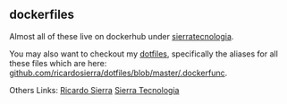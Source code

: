 ## dockerfiles

Almost all of these live on dockerhub under [sierratecnologia](https://hub.docker.com/u/sierratecnologia/).

You may also want to checkout my [dotfiles](https://github.com/ricardosierra/dotfiles), specifically the aliases for all these files which are here: [github.com/ricardosierra/dotfiles/blob/master/.dockerfunc](https://github.com/ricardosierra/dotfiles/blob/master/.dockerfunc).

Others Links:
[Ricardo Sierra](https://ricardosierra.com.br/)
[Sierra Tecnologia](https://ricardosierra.com.br/)